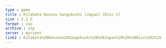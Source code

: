 ```yaml
---
type : game
title : Kitakata Kenzou Sangokushi (Japan) (Disc 2)
size : 2.2 G
format : iso
archive : zip
server : myrient
link2 : Kitakata%20Kenzou%20Sangokushi%20%28Japan%29%20%28Disc%202%29
---
```

